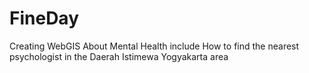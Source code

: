 # FineDay
Creating WebGIS About Mental Health include How to find the nearest psychologist in the Daerah Istimewa Yogyakarta area
